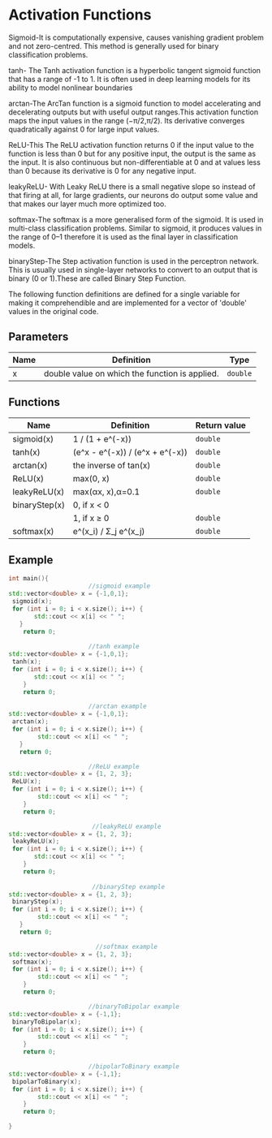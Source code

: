 # Activation Functions 

Sigmoid-It is computationally expensive, causes vanishing gradient problem and not zero-centred. This method is generally used for binary classification problems.

tanh- The Tanh activation function is a hyperbolic tangent sigmoid function that has a range of -1 to 1. It is often used in deep learning models for its ability to model nonlinear boundaries

arctan-The ArcTan function is a sigmoid function to model accelerating and decelerating outputs but with useful output ranges.This activation function maps the input values in the range (−π/2,π/2). Its derivative converges quadratically against 0 for large input values.

ReLU-This The ReLU activation function returns 0 if the input value to the function is less than 0 but for any positive input, the output is the same as the input. It is also continuous but non-differentiable at 0 and at values less than 0 because its derivative is 0 for any negative input.

leakyReLU- With Leaky ReLU there is a small negative slope so instead of that firing at all, for large gradients, our neurons do output some value and that makes our layer much more optimized too.

softmax-The softmax is a more generalised form of the sigmoid. It is used in multi-class classification problems. Similar to sigmoid, it produces values in the range of 0–1 therefore it is used as the final layer in classification models.

binaryStep-The Step activation function is used in the perceptron network. This is usually used in single-layer networks to convert to an output that is binary (0 or 1).These are called Binary Step Function.


The following function definitions are defined for a single variable for making it comprehendible and are implemented for a vector of 'double' values in the original code.
## Parameters

| Name         | Definition                                 | Type         |
|--------------|--------------------------------------------|--------------|
|   x          |      double value on which the function is applied.                                      | `double` |


## Functions

| Name                                   | Definition                                    | Return value  |
|----------------------------------------|-----------------------------------------------|---------------|
|sigmoid(x)|             1 / (1 + e^(-x)) |                    `double` |
|tanh(x)|                (e^x - e^(-x)) / (e^x + e^(-x)) |     `double` |
|arctan(x)|              the inverse of tan(x) |               `double` |
|ReLU(x)|                max(0, x) |                           `double` |
|leakyReLU(x)|           max(αx, x),α=0.1 |                    `double` |
|binaryStep(x)|          0, if x < 0
|           |              1, if x ≥ 0 |                         `double` |
|softmax(x)|             e^(x_i) / Σ_j e^(x_j)   |             `double` |


## Example

```cpp
int main(){
                      //sigmoid example    
std::vector<double> x = {-1,0,1};
 sigmoid(x);
 for (int i = 0; i < x.size(); i++) {
       std::cout << x[i] << " ";
   }
    return 0;
   
                      //tanh example
std::vector<double> x = {-1,0,1};
 tanh(x);
 for (int i = 0; i < x.size(); i++) {
       std::cout << x[i] << " ";
    }
    return 0;

                      //arctan example
std::vector<double> x = {-1,0,1};
 arctan(x);
 for (int i = 0; i < x.size(); i++) {
        std::cout << x[i] << " ";
   }
   return 0;

                      //ReLU example
std::vector<double> x = {1, 2, 3};
 ReLU(x);
 for (int i = 0; i < x.size(); i++) {
        std::cout << x[i] << " ";
    }
    return 0;

                       //leakyReLU example
std::vector<double> x = {1, 2, 3};
 leakyReLU(x);
 for (int i = 0; i < x.size(); i++) {
       std::cout << x[i] << " ";
    }
    return 0;
    
                       //binaryStep example
std::vector<double> x = {1, 2, 3};
 binaryStep(x);
 for (int i = 0; i < x.size(); i++) {
        std::cout << x[i] << " ";
   }
   return 0;

                        //softmax example
std::vector<double> x = {1, 2, 3};
 softmax(x);
 for (int i = 0; i < x.size(); i++) {
        std::cout << x[i] << " ";
    }
    return 0;

                      //binaryToBipolar example   
std::vector<double> x = {-1,1};
 binaryToBipolar(x);
 for (int i = 0; i < x.size(); i++) {
        std::cout << x[i] << " ";
    }
    return 0;

                      //bipolarToBinary example    
std::vector<double> x = {-1,1};
 bipolarToBinary(x);
 for (int i = 0; i < x.size(); i++) {
        std::cout << x[i] << " ";
    }
    return 0;

}
```